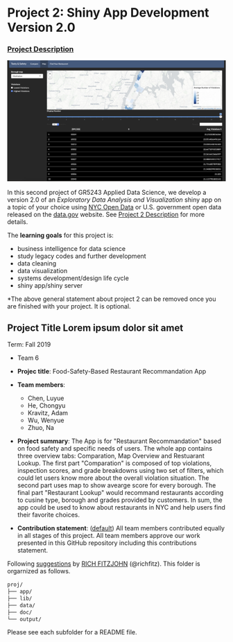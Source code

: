 # Project 2: Shiny App Development Version 2.0

### [Project Description](doc/project2_desc.md)

![screenshot](doc/Map.png)

In this second project of GR5243 Applied Data Science, we develop a version 2.0 of an *Exploratory Data Analysis and Visualization* shiny app on a topic of your choice using [NYC Open Data](https://opendata.cityofnewyork.us/) or U.S. government open data released on the [data.gov](https://data.gov/) website. See [Project 2 Description](doc/project2_desc.md) for more details.  

The **learning goals** for this project is:

- business intelligence for data science
- study legacy codes and further development
- data cleaning
- data visualization
- systems development/design life cycle
- shiny app/shiny server

*The above general statement about project 2 can be removed once you are finished with your project. It is optional.

## Project Title Lorem ipsum dolor sit amet
Term: Fall 2019

+ Team 6
+ **Projec title**: Food-Safety-Based Restaurant Recommandation App 
+ **Team members**:
	+ Chen, Luyue
	+ He, Chongyu
	+ Kravitz, Adam
	+ Wu, Wenyue
	+ Zhuo, Na

+ **Project summary**: The App is for "Restaurant Recommandation" based on food safety and specific needs of users. The whole app contains three overview tabs: Comparation, Map Overview and Restuarant Lookup. The first part "Comparation" is composed of top violations, inspection scores, and grade breakdowns using two set of filters, which could let users know more about the overall violation situation. The second part uses map to show avearge score for every borough. The final part "Restaurant Lookup" would recommand restaurants according to cusine type, borough and grades provided by customers. In sum, the app could be used to know about restaurants in NYC and help users find their favorite choices. 

+ **Contribution statement**: ([default](doc/a_note_on_contributions.md)) All team members contributed equally in all stages of this project. All team members approve our work presented in this GitHub repository including this contributions statement. 

Following [suggestions](http://nicercode.github.io/blog/2013-04-05-projects/) by [RICH FITZJOHN](http://nicercode.github.io/about/#Team) (@richfitz). This folder is orgarnized as follows.

```
proj/
├── app/
├── lib/
├── data/
├── doc/
└── output/
```

Please see each subfolder for a README file.

